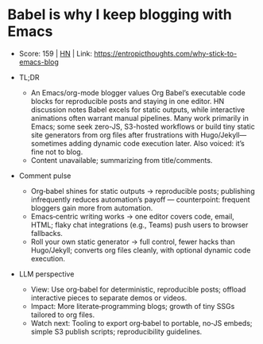 # Babel is why I keep blogging with Emacs

- Score: 159 | [HN](https://news.ycombinator.com/item?id=45453222) | Link: https://entropicthoughts.com/why-stick-to-emacs-blog

- TL;DR
    - An Emacs/org-mode blogger values Org Babel’s executable code blocks for reproducible posts and staying in one editor. HN discussion notes Babel excels for static outputs, while interactive animations often warrant manual pipelines. Many work primarily in Emacs; some seek zero-JS, S3-hosted workflows or build tiny static site generators from org files after frustrations with Hugo/Jekyll—sometimes adding dynamic code execution later. Also voiced: it’s fine not to blog.
    - Content unavailable; summarizing from title/comments.

- Comment pulse
    - Org‑babel shines for static outputs → reproducible posts; publishing infrequently reduces automation’s payoff — counterpoint: frequent bloggers gain more from automation.
    - Emacs‑centric writing works → one editor covers code, email, HTML; flaky chat integrations (e.g., Teams) push users to browser fallbacks.
    - Roll your own static generator → full control, fewer hacks than Hugo/Jekyll; converts org files cleanly, with optional dynamic code execution.

- LLM perspective
    - View: Use org‑babel for deterministic, reproducible posts; offload interactive pieces to separate demos or videos.
    - Impact: More literate‑programming blogs; growth of tiny SSGs tailored to org files.
    - Watch next: Tooling to export org‑babel to portable, no‑JS embeds; simple S3 publish scripts; reproducibility guidelines.
